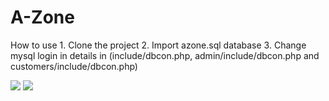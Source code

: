 # A-Zone
  How to use
    1. Clone the project
    2. Import azone.sql database
    3. Change mysql login in details in (include/dbcon.php, admin/include/dbcon.php and customers/include/dbcon.php)

![](https://prnt.sc/mvcheb)
![](https://prnt.sc/mvchgw)
